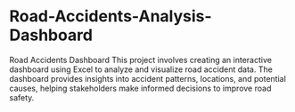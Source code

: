 # Road-Accidents-Analysis-Dashboard
Road Accidents Dashboard  This project involves creating an interactive dashboard using Excel to analyze and visualize road accident data. The dashboard provides insights into accident patterns, locations, and potential causes, helping stakeholders make informed decisions to improve road safety.
